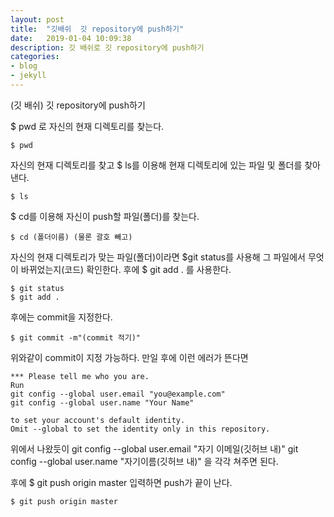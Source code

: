 ```yaml
---
layout: post
title:  "깃배쉬  깃 repository에 push하기"
date:   2019-01-04 10:09:38
description: 깃 배쉬로 깃 repository에 push하기
categories: 
- blog
- jekyll
---
```


(깃 배쉬) 깃 repository에 push하기 

$ pwd 로 자신의 현재 디렉토리를 찾는다.

    $ pwd


자신의 현재 디렉토리를 찾고 $ ls를 이용해 현재 디렉토리에 있는 파일 및 폴더를 찾아낸다.
 

    $ ls
    
$ cd를 이용해 자신이 push할 파일(폴더)를 찾는다.

    $ cd (폴더이름) (물론 괄호 빼고)

 자신의 현재 디렉토리가 맞는 파일(폴더)이라면 $git status를 사용해 그 파일에서 무엇이 바뀌었는지(코드) 확인한다. 후에 $ git add . 를 사용한다.
 

    $ git status
    $ git add . 
후에는 commit을 지정한다.

    $ git commit -m"(commit 적기)"

위와같이 commit이 지정 가능하다.
만일 후에 이런 에러가 뜬다면

    *** Please tell me who you are.
    Run
    git config --global user.email "you@example.com"
    git config --global user.name "Your Name"
    
    to set your account's default identity.
    Omit --global to set the identity only in this repository.

위에서 나왔듯이 git config --global user.email "자기 이메일(깃허브 내)"
							 git config --global user.name "자기이름(깃허브 내)"
							 을 각각 쳐주면 된다.

후에 $ git push origin master 입력하면 push가 끝이 난다.

    $ git push origin master
